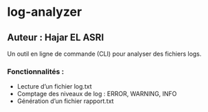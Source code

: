 # log-analyzer
## Auteur : Hajar EL ASRI

Un outil en ligne de commande (CLI) pour analyser des fichiers logs.

### Fonctionnalités :
- Lecture d’un fichier log.txt
- Comptage des niveaux de log : ERROR, WARNING, INFO
- Génération d’un fichier rapport.txt
